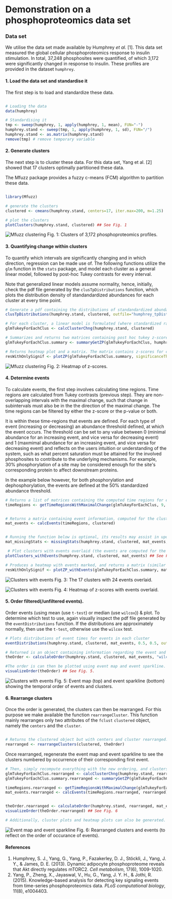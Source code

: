 # Demonstration on a phosphoproteomics data set

### Data set

We utilise the data set made available by Humphrey *et al.* [1]. This data set measured the global cellular phosphoproteomics response to insulin stimulation. In total, 37,248 phosphosites were quantified, of which 3,172 were significantly changed in response to insulin. These profiles are provided in the dataset `humphrey`.


#### 1. Load the data set and standardise it

The first step is to load and standardize these data.

```R

# Loading the data
data(humphrey)

# Standardising it
tmp <- sweep(humphrey, 1, apply(humphrey, 1, mean), FUN="-")
humphrey.stand <- sweep(tmp, 1, apply(humphrey, 1, sd), FUN="/")
humphrey.stand <- as.matrix(humphrey.stand)
remove(tmp) # remove temporary variable
```

#### 2. Generate clusters
The next step is to cluster these data. For this data set, Yang et al. [2] showed that 17 clusters optimally partitioned these data.

The Mfuzz package provides a fuzzy c-means (FCM) algorithm to partition these data.

```R

library(Mfuzz)

# generate the clusters
clustered <- cmeans(humphrey.stand, centers=17, iter.max=200, m=1.25)

# plot the clusters
plotClusters(humphrey.stand, clustered) ## See Fig. 1
```

![Mfuzz clustering](images/Humphrey/humphrey_clusters.png)
Fig. 1: Clusters of 3,172 phosphoproteomics profiles.  

#### 3. Quantifying change within clusters

To quantify which intervals are significantly changing and in which direction, regression can be made use of. The following functions utilize the `glm` function in the `stats` package, and model each cluster as a general linear model, followed by post-hoc Tukey contrasts for every interval.


Note that generalized linear models assume normality, hence, initially, check the pdf file generated by the `clusTpDistributions` function, which plots the distribution density of standandardized abundances for each cluster at every time point.



```R
# Generate a pdf containing the distributions of standandardized abundances at each time point for each cluster. Each distribution should be approximately normally distributed.
clusTpDistributions(humphrey.stand, clustered, outfile="humphrey_tpDist.pdf") # See example file: images/Humphrey/humphrey_tpDist.pdf).

# For each cluster, a linear model is formulated (where standardized ratio is the response) and time points along with profiles are predictors; the results of the post hoc tukey contrasting timepoints are presented.
glmTukeyForEachClus <- calcClusterChng(humphrey.stand, clustered)

# Summarizes and returns two matrices containing post hoc tukey z-scores and p-values for consecutive time intervals.
glmTukeyForEachClus.summary <- summaryGetZP(glmTukeyForEachClus, humphrey.stand)

# Returns heatmap plot and a matrix. The matrix contains z-scores for consecutive time points, where values above the significanceTh are set to NA
resWithOnlySignif <- plotZP(glmTukeyForEachClus.summary, significanceTh=0.001) ## See Fig. 2
```

![Mfuzz clustering](images/Humphrey/humphrey_heatmap.png)
Fig. 2: Heatmap of z-scores.


#### 4. Determine events

To calculate events, the first step involves calculating time regions. Time regions are calculated from Tukey contrasts (previous step). They are non-overlapping intervals with the maximal change, such that change in subintervals must also be in the the direction of the maximal change. The time regions can be filtered by either the z-score or the p-value or both.

It is within these time-regions that events are defined. For each type of event (increasing or decreasing) an abundance threshold defined, at which the event occurs. The threshold can be set to any value between 0 (minimal abundance for an increasing event, and vice versa for decreasing event) and 1 (maxmimal abundance for an increasing event, and vice versa for decreasing event) and reflects on the users intuition or understanding of the system, such as what percent saturation must be attained for the involved phosphosites to contribute to the underlying mechanisms. For example, 30% phosphorylation of a site may be considered enough for the site's corresponding protein to affect downstream proteins.

In the example below however, for both phosphorylation and dephosphorylation, the events are defined at the 50% standardized abundance threshold.

```R
# Returns a list of matrices containing the computed time regions for each cluster.
timeRegions <- getTimeRegionsWithMaximalChange(glmTukeyForEachClus, 9, 0.05, phosZscoreTh=15, dephosZscoreTh=-15)


# Returns a matrix containing event information, computed for the cluster centroids.  
mat_events <- calcEvents(timeRegions, clustered)


# Running the function below is optional, its results may assist in updating thresholds to exclude/include events; It returns a matrix containing the number and percentage of profiles which get removed from an event's distribution because these profiles may not follow the general 'differences in means' direction.
mat_missingStats <- missingStats(humphrey.stand, clustered, mat_events, 1, 1)

 # Plot clusters with events overlaid (the events are computed for the cluster centroids).
plotClusters_withEvents(humphrey.stand, clustered, mat_events) ## See Fig. 3.

# Produces a heatmap with events marked, and returns a matrix (similar to the `plotZP` function).
resWithOnlySignif <- plotZP_withEvents(glmTukeyForEachClus.summary, mat_events, 0.001) ## See Fig. 4.
```

![Clusters with events](images/Humphrey/humphrey_clusters_events.png)
Fig. 3: The 17 clusters with 24 events overlaid.

![Clusters with events](images/Humphrey/humphrey_heatmap_events.png)
Fig. 4: Heatmap of z-scores with events overlaid.



#### 5. Order filtered(/unfiltered events).
Order events (using mean (use `t-test`) or median (use `wilcox`)) & plot. To determine which test to use, again visually inspect the pdf file generated by the `eventDistributions` function. If the distributions are approximately normally, then use the `t-test`, otherwise use the `wilcox` test.

```R
# Plots distributions of event times for events in each cluster
eventDistributions(humphrey.stand, clustered, mat_events, 0.5, 0.5, outfile="humphrey_eventDist.pdf"); # See file: images/Humphrey/humphrey_eventDist.pdf

# Returned is an object containing information regarding the event and cluster order.
theOrder <- calculateOrder(humphrey.stand, clustered, mat_events, "wilcox")

#The order is can then be plotted using event map and event sparkline.
visualizeOrder(theOrder) ## See Fig. 5.

```

![Clusters with events](images/Humphrey/humphrey_clusters_events.png)
Fig. 5: Event map (top) and event sparkline (bottom) showing the temporal order of events and clusters.


#### 6. Rearrange clusters

Once the order is generated, the clusters can then be rearranged. For this purpose we make available the function `rearrangeCluster`. This function mainly rearranges only two attributes of the `fclust` `clustered`
object, namely the `centers` and the `cluster`.



```R

# Returns the clustered object but with centers and cluster rearranged.
rearranged <- rearrangeClusters(clustered, theOrder)
```

Once rearranged, regenerate the event map and event sparkline to see the clusters numbered by occurrence of their corresponding first event.

```R
# Then, simply recompute everything with the new ordering, and clusters with the rearranged ordering can be visualized.
glmTukeyForEachClus.rearranged <- calcClusterChng(humphrey.stand, rearranged)
glmTukeyForEachClus.summary.rearranged <- summaryGetZP(glmTukeyForEachClus.rearranged, humphrey.stand)

timeRegions.rearranged <- getTimeRegionsWithMaximalChange(glmTukeyForEachClus.rearranged, 9, phosZscoreTh=15, dephosZscoreTh=-15)
mat_events.rearranged <- calcEvents(timeRegions.rearranged, rearranged)


theOrder.rearranged <- calculateOrder(humphrey.stand, rearranged, mat_events.rearranged, "wilcox")
visualizeOrder(theOrder.rearranged) ## See Fig. 6

# Additionally, cluster plots and heatmap plots can also be generated.
```

![Event map and event sparkline](images/Humphrey/humphrey_ordered_rearranged.png)
Fig. 6: Rearranged clusters and events (to reflect on the order of occurance of events).


#### References

1. Humphrey, S. J., Yang, G., Yang, P., Fazakerley, D. J., Stöckli, J., Yang, J. Y., & James, D. E. (2013). Dynamic adipocyte phosphoproteome reveals that Akt directly regulates mTORC2. *Cell metabolism*, 17(6), 1009-1020.
2. Yang, P., Zheng, X., Jayaswal, V., Hu, G., Yang, J. Y. H., & Jothi, R. (2015). Knowledge-based analysis for detecting key signaling events from time-series phosphoproteomics data. *PLoS computational biology*, 11(8), e1004403.
